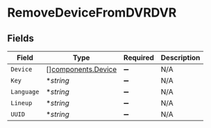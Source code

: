 # RemoveDeviceFromDVRDVR


## Fields

| Field                                                    | Type                                                     | Required                                                 | Description                                              |
| -------------------------------------------------------- | -------------------------------------------------------- | -------------------------------------------------------- | -------------------------------------------------------- |
| `Device`                                                 | [][components.Device](../../models/components/device.md) | :heavy_minus_sign:                                       | N/A                                                      |
| `Key`                                                    | **string*                                                | :heavy_minus_sign:                                       | N/A                                                      |
| `Language`                                               | **string*                                                | :heavy_minus_sign:                                       | N/A                                                      |
| `Lineup`                                                 | **string*                                                | :heavy_minus_sign:                                       | N/A                                                      |
| `UUID`                                                   | **string*                                                | :heavy_minus_sign:                                       | N/A                                                      |